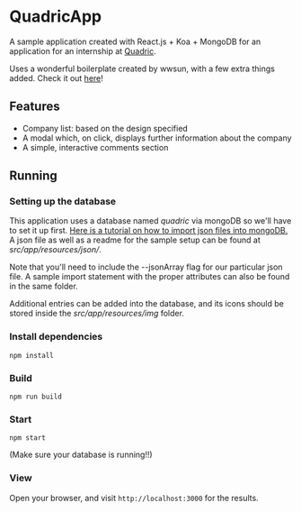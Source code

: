 # QuadricApp
A sample application created with React.js + Koa + MongoDB for an application for an internship at [Quadric](http://quadric.net/).

Uses a wonderful boilerplate created by wwsun, with a few extra things added. Check it out [here](https://github.com/wwsun/starter-node-react)! 

## Features
* Company list: based on the design specified
* A modal which, on click, displays further information about the company
* A simple, interactive comments section

## Running

### Setting up the database
This application uses a database named *quadric* via mongoDB so we'll have to set it up first. [Here is a tutorial on how to import json files into mongoDB.](https://docs.mongodb.com/getting-started/shell/import-data/) A json file as well as a readme for the sample setup can be found at *src/app/resources/json/*.

Note that you'll need to include the --jsonArray flag for our particular json file. A sample import statement with the proper attributes can also be found in the same folder.

Additional entries can be added into the database, and its icons should be stored inside the *src/app/resources/img* folder.

### Install dependencies
    npm install
    
### Build
    npm run build
    
### Start
    npm start
(Make sure your database is running!!)
### View

Open your browser, and visit `http://localhost:3000` for the results.